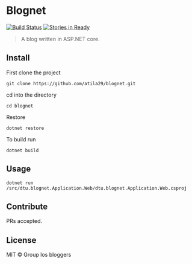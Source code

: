 # Blognet
[![Build Status](https://travis-ci.org/atila29/blognet.svg?branch=master)](https://travis-ci.org/atila29/blognet) [![Stories in Ready](https://badge.waffle.io/atila29/blognet.svg?label=ready&title=Ready)](http://waffle.io/atila29/blognet) 

> A blog written in ASP.NET core.

## Install
First clone the project
```
git clone https://github.com/atila29/blognet.git
```
cd into the directory
```
cd blognet
```
Restore
```
dotnet restore
```
To build run
```
dotnet build
```
## Usage

```
dotnet run /src/dtu.blognet.Application.Web/dtu.blognet.Application.Web.csproj
```

## Contribute

PRs accepted.

## License

MIT © Group los bloggers
